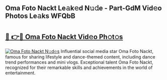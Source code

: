 ## Oma Foto Nackt Le𝚊k𝚎d N𝚞𝚍e - Part-GdM Vid𝚎o Photos Le𝚊ks WFQbB

# <h2><a href="http://fb8488.evod.top/?m=Oma+Foto+Nackt">🔗 👉🔴 Oma Foto Nackt Vid𝚎o Ph𝚘t𝚘s</a></h2>

[![Oma Foto Nackt N𝚞d𝚎s](https://i.imgur.com/8V9OHl7.gif)](http://fb8488.evod.top/?m=Oma+Foto+Nackt)
Influential social media star Oma Foto Nackt, famous for sharing lifestyle and dance-themed content, including dance trend performances and mini vlogs. Exceptional talent Oma Foto Nackt, recognized for their remarkable skills and achievements in the world of entertainment. 
